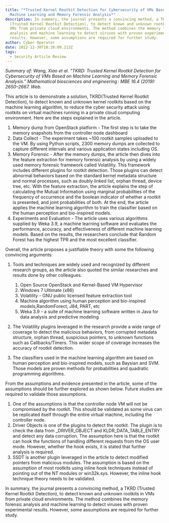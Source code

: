 ```yaml
---
title: "*Trusted Kernel Rootkit Detection for Cybersecurity of VMs Based on
  Machine Learning and Memory Forensic Analysis*"
description: In summary, the journal presents a convincing method, a TKRD
  (Trusted Kernel Rootkit Detection), to detect known and unknown rootkits in
  VMs from private cloud environments. The method combines the memory forensic
  analysis and machine learning to detect viruses with proven experimental
  results. However, some assumptions are required for further study.
author: Cyber Operator
date: 2022-12-30T18:39:09.213Z
tags:
  - Security Article Review
---
```

*Summary of: Wang, Xiao et al. “TKRD: Trusted Kernel Rootkit Detection for Cybersecurity of VMs Based on Machine Learning and Memory Forensic Analysis.” Mathematical biosciences and engineering : MBE 16.4 (2019): 2650–2667. Web.*

This article is to demonstrate a solution, TKRD(Trusted Kernel Rootkit Detection), to detect known and unknown kernel rootkits based on the machine learning algorithm, to reduce the cyber security attack using rootkits on virtual machines running in a private cloud computing environment. Here are the steps explained in the article.

1. Memory dump from OpenStack platform - The first step is to take the memory snapshots from the controller node dashboard
2. Data Collect - The experiment takes ~100 rootkit samples uploaded to the VM. By using Python scripts, 2300 memory dumps are collected to capture different intervals and various application states including OS.
3. Memory Forensic - After the memory dumps, the article then dives into the feature extraction for memory forensic analysis by using a widely used memory forensic framework called Volatility. This framework includes different plugins for rootkit detection. Those plugins can detect abnormal behaviors based on the standard kernel metadata structure and normal processes, such as doubly linked list, orphan thread, device tree, etc. With the feature extraction, the article explains the step of calculating the Mutual Information using marginal probabilities of the frequency of occurrence and the boolean indicator of whether a rootkit is presented, and joint probabilities of both. At the end, the article applies the machine learning algorithm to train the classifier based on the human perception and bio-inspired models.  
4. Experiments and Evaluation - The article uses various algorithms supplied by Weka 3.9, a machine learning software and evaluates the performance, accuracy, and effectiveness of different machine learning models. Based on the results, the researchers conclude that Random Forest has the highest TPR and the most excellent classifier.  

Overall, the article proposes a justifiable theory with some the following convincing arguments:

1. Tools and techniques are widely used and recognized by different research groups, as the article also quoted the similar researches and results done by other colleagues.

   1. Open Source OpenStack and Kernel-Based VM Hypervisor
   2. Windows 7 Ultimate (x86)
   3. Volatility - GNU public licensed feature extraction tool
   4. Machine algorithm using human perception and bio-inspired models,RandomForect, J84, PART, etc
   5. Weka 3.9 - a suite of machine learning software written in Java for data analysis and predictive modeling
2. The Volatility plugins leveraged in the research provide a wide range of coverage to detect the malicious behaviors, from corrupted metadata structure, orphan thread, suspicious pointers, to unknown functions such as Callbacks/Timers. This wider scope of coverage increases the accuracy of rootkit detection. 
3. The classifiers used in the machine learning algorithm are based on human perception and bio-inspired models, such as Baysian and SVM. Those models are proven methods for probabilities and quadratic programming algorithms.  

From the assumptions and evidence presented in the article, some of the assumptions should be further explored as shown below. Future studies are required to validate those assumptions.

1. One of the assumptions is that the controller node VM will not be compromised by the rootkit. This should be validated as some virus can be replicated itself through the entire virtual machine, including the controller node. 
2. Driver Objects is one of the plugins to detect the rootkit. The plugin is to check the data from _DRIVER_OBJECT and KLDR_DATA_TABLE_ENTRY and detect any data corruption. The assumption here is that the rootkit can hook the functions of handling different requests from the OS user mode. However, whether the hook exists, it is stated that further analysis is required. 
3. SSDT is another plugin leveraged in the article to detect modified pointers from malicious modules. The assumption is based on the assumption of most rootkits using inline hook techniques instead of pointing out of the NT modules or win32k.sys. However, the inline hook technique theory needs to be validated.

In summary, the journal presents a convincing method, a TKRD (Trusted Kernel Rootkit Detection), to detect known and unknown rootkits in VMs from private cloud environments. The method combines the memory forensic analysis and machine learning to detect viruses with proven experimental results. However, some assumptions are required for further study.